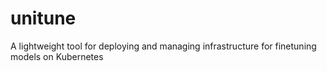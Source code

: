 # unitune
A lightweight tool for deploying and managing infrastructure for finetuning models on Kubernetes
